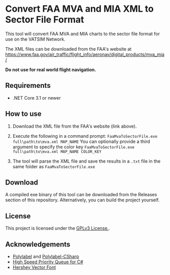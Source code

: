 # Convert FAA MVA and MIA XML to Sector File Format
This tool will convert FAA MVA and MIA charts to the sector file format for use on the VATSIM Network.

The XML files can be downloaded from the FAA's website at https://www.faa.gov/air_traffic/flight_info/aeronav/digital_products/mva_mia/

**Do not use for real world flight navigation.**

## Requirements
* .NET Core 3.1 or newer

## How to use

1. Download the XML file from the FAA's website (link above).

2. Execute the following in a command prompt:
`FaaMvaToSectorFile.exe full\path\to\mva.xml MAP_NAME`
You can optionally provide a third argument to specify the color key
`FaaMvaToSectorFile.exe full\path\to\mva.xml MAP_NAME COLOR_KEY`

3. The tool will parse the XML file and save the results in a `.txt` file in the same folder as `FaaMvaToSectorFile.exe`

## Download
A compiled exe binary of this tool can be downloaded from the Releases section of this repository. Alternatively, you can build the project yourself. 

## License
This project is licensed under the [GPLv3 License.](LICENSE).

## Acknowledgements
* [Polylabel](https://github.com/mapbox/polylabel) and [Polylabel-CSharp](https://github.com/qodbtn41/polylabel-csharp)
* [High Speed Priority Queue for C#](https://github.com/BlueRaja/High-Speed-Priority-Queue-for-C-Sharp)
* [Hershey Vector Font](http://paulbourke.net/dataformats/hershey/)